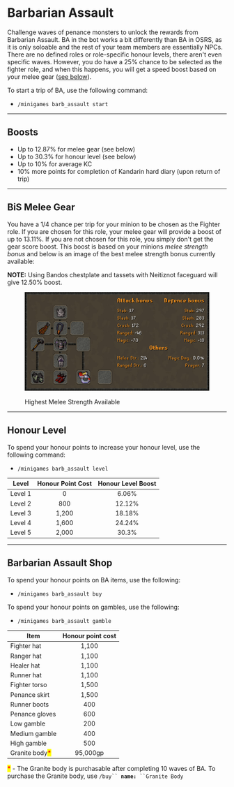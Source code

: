 # Barbarian Assault

Challenge waves of penance monsters to unlock the rewards from Barbarian Assault. BA in the bot works a bit differently than BA in OSRS, as it is only soloable and the rest of your team members are essentially NPCs. There are no defined roles or role-specific honour levels, there aren't even specific waves. However, you do have a 25% chance to be selected as the fighter role, and when this happens, you will get a speed boost based on your melee gear ([see below](barbarian-assault.md#bis-melee-gear)).

To start a trip of BA, use the following command:

* &#x20;`/minigames barb_assault start`

***

## Boosts

* Up to 12.87% for melee gear (see below)
* Up to 30.3% for honour level (see below)
* Up to 10% for average KC
* 10% more points for completion of Kandarin hard diary (upon return of trip)

***

## BiS Melee Gear

You have a 1/4 chance per trip for your minion to be chosen as the Fighter role. If you are chosen for this role, your melee gear will provide a boost of up to 13.11%. If you are not chosen for this role, you simply don't get the gear score boost. This boost is based on your minions _melee strength bonus_ and below is an image of the best melee strength bonus currently available:

**NOTE:** Using Bandos chestplate and tassets with Neitiznot faceguard will give 12.50% boost.

<figure><img src="../.gitbook/assets/Highest_Melee_Str_Sept2023.png" alt=""><figcaption><p>Highest Melee Strength Available</p></figcaption></figure>

***

## **Honour Level**

To spend your honour points to increase your honour level, use the following command:

* `/minigames barb_assault level`

| **Level** | **Honour Point Cost** | **Honour Level Boost** |
| --------- | :-------------------: | :--------------------: |
| Level 1   |           0           |          6.06%         |
| Level 2   |          800          |         12.12%         |
| Level 3   |         1,200         |         18.18%         |
| Level 4   |         1,600         |         24.24%         |
| Level 5   |         2,000         |          30.3%         |

***

## Barbarian Assault Shop

To spend your honour points on BA items, use the following:

* `/minigames barb_assault buy`

To spend your honour points on gambles, use the following:

* `/minigames barb_assault gamble`

| **Item**                                           | **Honour point cost** |
| -------------------------------------------------- | :-------------------: |
| Fighter hat                                        |         1,100         |
| Ranger hat                                         |         1,100         |
| Healer hat                                         |         1,100         |
| Runner hat                                         |         1,100         |
| Fighter torso                                      |         1,500         |
| Penance skirt                                      |         1,500         |
| Runner boots                                       |          400          |
| Penance gloves                                     |          600          |
| Low gamble                                         |          200          |
| Medium gamble                                      |          400          |
| High gamble                                        |          500          |
| Granite body<mark style="color:red;">**\***</mark> |        95,000gp       |

<mark style="color:red;">**\***</mark> - The Granite body is purchasable after completing 10 waves of BA. To purchase the Granite body, use  `/buy`` `**`name:`**` ``Granite Body`
